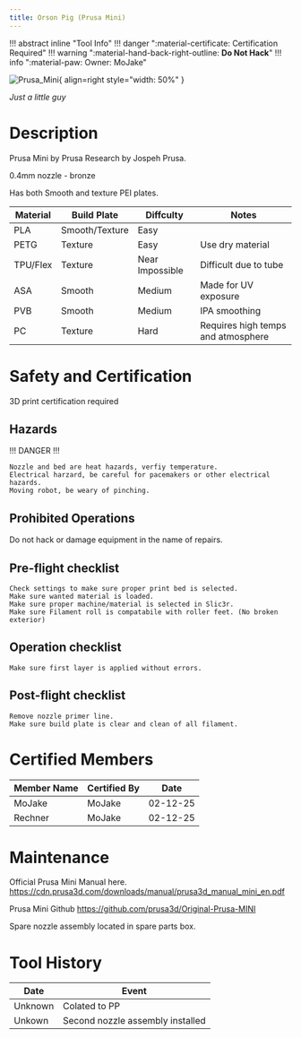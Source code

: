 ```yaml
---
title: Orson Pig (Prusa Mini)
---
```


!!! abstract inline "Tool Info"
    !!! danger ":material-certificate: Certification Required"
    !!! warning ":material-hand-back-right-outline: __Do Not Hack__"
    !!! info ":material-paw: Owner: MoJake"

![Prusa_Mini](https://github.com/user-attachments/assets/185912f5-827a-493c-80d1-e285137c086d){ align=right style="width: 50%" }

_Just a little guy_

# Description

Prusa Mini by Prusa Research by Jospeh Prusa.

0.4mm nozzle - bronze

Has both Smooth and texture PEI plates.

|Material|Build Plate|Diffculty|Notes
|------|------|------|------|
|PLA|Smooth/Texture|Easy|
|PETG|Texture|Easy|Use dry material
|TPU/Flex|Texture|Near Impossible|Difficult due to tube
|ASA|Smooth|Medium|Made for UV exposure
|PVB|Smooth|Medium|IPA smoothing
|PC|Texture|Hard|Requires high temps and atmosphere



# Safety and Certification

3D print certification required

## Hazards

!!! DANGER !!!

    Nozzle and bed are heat hazards, verfiy temperature.
    Electrical harzard, be careful for pacemakers or other electrical hazards.
    Moving robot, be weary of pinching. 

## Prohibited Operations

Do not hack or damage equipment in the name of repairs.

## Pre-flight checklist

    Check settings to make sure proper print bed is selected.
    Make sure wanted material is loaded.
    Make sure proper machine/material is selected in Slic3r. 
    Make sure Filament roll is compatabile with roller feet. (No broken exterior)


## Operation checklist

    Make sure first layer is applied without errors.

## Post-flight checklist

    Remove nozzle primer line.
    Make sure build plate is clear and clean of all filament. 


# Certified Members

|Member Name | Certified By | Date           |
|------------|--------------|----------------|
|MoJake|MoJake|02-12-25|
|Rechner|MoJake|02-12-25|



# Maintenance

Official Prusa Mini Manual here. 
https://cdn.prusa3d.com/downloads/manual/prusa3d_manual_mini_en.pdf

Prusa Mini Github https://github.com/prusa3d/Original-Prusa-MINI

Spare nozzle assembly located in spare parts box.

# Tool History

|Date | Event |
|-----|-------|
|Unknown|Colated to PP|
|Unkown|Second nozzle assembly installed|
